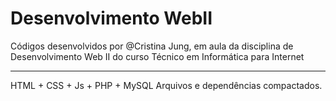 # Desenvolvimento WebII
Códigos desenvolvidos por @Cristina Jung, em aula da disciplina de Desenvolvimento Web II do curso Técnico em Informática para Internet
_________________________________________________________________________________________________________________________
HTML + CSS + Js + PHP + MySQL
Arquivos e dependências compactados.
